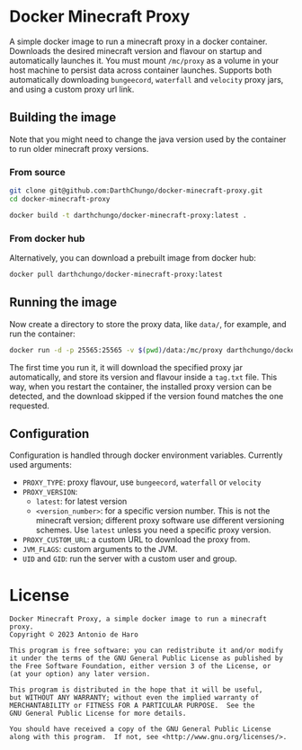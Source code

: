 # Docker Minecraft Proxy

A simple docker image to run a minecraft proxy in a docker container.
Downloads the desired minecraft version and flavour on startup and automatically launches it.
You must mount `/mc/proxy` as a volume in your host machine to persist data across container launches.
Supports both automatically downloading `bungeecord`, `waterfall` and `velocity` proxy jars, and using a custom proxy url link.


## Building the image

Note that you might need to change the java version used by the container to run older minecraft proxy versions.

### From source

```bash
git clone git@github.com:DarthChungo/docker-minecraft-proxy.git
cd docker-minecraft-proxy
```

```bash
docker build -t darthchungo/docker-minecraft-proxy:latest .
```

### From docker hub

Alternatively, you can download a prebuilt image from docker hub:

```bash
docker pull darthchungo/docker-minecraft-proxy:latest
```


## Running the image

Now create a directory to store the proxy data, like `data/`, for example, and run the container:

```bash
docker run -d -p 25565:25565 -v $(pwd)/data:/mc/proxy darthchungo/docker-minecraft-proxy:latest
```

The first time you run it, it will download the specified proxy jar automatically, and store its version and flavour inside a `tag.txt` file.
This way, when you restart the container, the installed proxy version can be detected, and the download skipped if the version found matches the one requested.


## Configuration

Configuration is handled through docker environment variables.
Currently used arguments:
- `PROXY_TYPE`: proxy flavour, use `bungeecord`, `waterfall` or `velocity`
- `PROXY_VERSION`:
  - `latest`: for latest version
  - `<version_number>`: for a specific version number. This is not the minecraft version; different proxy software use different versioning schemes. Use `latest` unless you need a specific proxy version.
- `PROXY_CUSTOM_URL`: a custom URL to download the proxy from.
- `JVM_FLAGS`: custom arguments to the JVM.
- `UID` and `GID`: run the server with a custom user and group.


# License

```
Docker Minecraft Proxy, a simple docker image to run a minecraft proxy.
Copyright © 2023 Antonio de Haro

This program is free software: you can redistribute it and/or modify
it under the terms of the GNU General Public License as published by
the Free Software Foundation, either version 3 of the License, or
(at your option) any later version.

This program is distributed in the hope that it will be useful,
but WITHOUT ANY WARRANTY; without even the implied warranty of
MERCHANTABILITY or FITNESS FOR A PARTICULAR PURPOSE.  See the
GNU General Public License for more details.

You should have received a copy of the GNU General Public License
along with this program.  If not, see <http://www.gnu.org/licenses/>.
```
